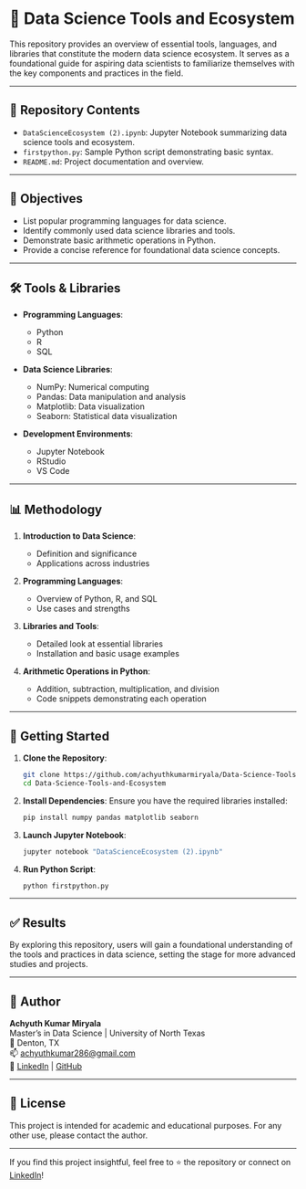 # 🧰 Data Science Tools and Ecosystem

This repository provides an overview of essential tools, languages, and libraries that constitute the modern data science ecosystem. It serves as a foundational guide for aspiring data scientists to familiarize themselves with the key components and practices in the field.

---

## 📁 Repository Contents

- `DataScienceEcosystem (2).ipynb`: Jupyter Notebook summarizing data science tools and ecosystem.
- `firstpython.py`: Sample Python script demonstrating basic syntax.
- `README.md`: Project documentation and overview.

---

## 🎯 Objectives

- List popular programming languages for data science.
- Identify commonly used data science libraries and tools.
- Demonstrate basic arithmetic operations in Python.
- Provide a concise reference for foundational data science concepts.

---

## 🛠️ Tools & Libraries

- **Programming Languages**:
  - Python
  - R
  - SQL

- **Data Science Libraries**:
  - NumPy: Numerical computing
  - Pandas: Data manipulation and analysis
  - Matplotlib: Data visualization
  - Seaborn: Statistical data visualization

- **Development Environments**:
  - Jupyter Notebook
  - RStudio
  - VS Code

---

## 📊 Methodology

1. **Introduction to Data Science**:
   - Definition and significance
   - Applications across industries

2. **Programming Languages**:
   - Overview of Python, R, and SQL
   - Use cases and strengths

3. **Libraries and Tools**:
   - Detailed look at essential libraries
   - Installation and basic usage examples

4. **Arithmetic Operations in Python**:
   - Addition, subtraction, multiplication, and division
   - Code snippets demonstrating each operation

---

## 🚀 Getting Started

1. **Clone the Repository**:
   ```bash
   git clone https://github.com/achyuthkumarmiryala/Data-Science-Tools-and-Ecosystem.git
   cd Data-Science-Tools-and-Ecosystem
   ```

2. **Install Dependencies**:
   Ensure you have the required libraries installed:
   ```bash
   pip install numpy pandas matplotlib seaborn
   ```

3. **Launch Jupyter Notebook**:
   ```bash
   jupyter notebook "DataScienceEcosystem (2).ipynb"
   ```

4. **Run Python Script**:
   ```bash
   python firstpython.py
   ```

---

## ✅ Results

By exploring this repository, users will gain a foundational understanding of the tools and practices in data science, setting the stage for more advanced studies and projects.

---

## 👤 Author

**Achyuth Kumar Miryala**  
Master’s in Data Science | University of North Texas  
📍 Denton, TX  
📫 [achyuthkumar286@gmail.com](mailto:achyuthkumar286@gmail.com)  
🔗 [LinkedIn](https://www.linkedin.com/in/achyuthkumarmiryala/) | [GitHub](https://github.com/achyuthkumarmiryala)

---

## 📄 License

This project is intended for academic and educational purposes. For any other use, please contact the author.

---

If you find this project insightful, feel free to ⭐ the repository or connect on [LinkedIn](https://www.linkedin.com/in/achyuthkumarmiryala/)!
